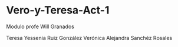 # Vero-y-Teresa-Act-1
Modulo profe Will Granados


Teresa Yessenia Ruiz González
Verónica Alejandra Sanchéz Rosales
